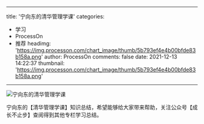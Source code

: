 
---
title: '宁向东的清华管理学课'
categories: 
 - 学习
 - ProcessOn
 - 推荐
headimg: 'https://img.processon.com/chart_image/thumb/5b793ef4e4b00bfde83b158a.png'
author: ProcessOn
comments: false
date: 2021-12-13 14:22:37
thumbnail: 'https://img.processon.com/chart_image/thumb/5b793ef4e4b00bfde83b158a.png'
---

<div>   
<img class="thumb" alt="宁向东的清华管理学课" src="https://img.processon.com/chart_image/thumb/5b793ef4e4b00bfde83b158a.png" referrerpolicy="no-referrer">
<p>宁向东的【清华管理学课】知识总结，希望能够给大家带来帮助，关注公众号【成长不止步】查阅得到其他专栏学习总结。</p>  
</div>
            